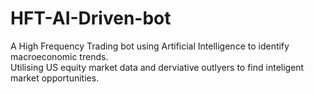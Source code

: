 # HFT-AI-Driven-bot
A High Frequency Trading bot using Artificial Intelligence to identify macroeconomic trends.  
Utilising US equity market data and derviative outlyers to find inteligent market opportunities.
